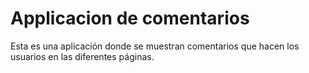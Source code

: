 # Applicacion de comentarios

Esta es una aplicación donde se muestran comentarios que hacen los usuarios en las diferentes páginas.